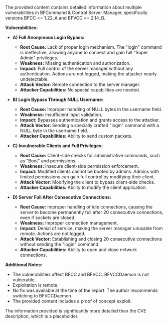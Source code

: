 The provided content contains detailed information about multiple vulnerabilities in BFCommand & Control Server Manager, specifically versions BFCC <= 1.22_A and BFVCC <= 2.14_B.

**Vulnerabilities:**

*   **A) Full Anonymous Login Bypass:**
    *   **Root Cause:** Lack of proper login mechanism. The "login" command is ineffective, allowing anyone to connect and gain full "Super Admin" privileges.
    *   **Weakness:** Missing authentication and authorization.
    *   **Impact:** Full control of the server manager without any authentication. Actions are not logged, making the attacker nearly undetectable.
    *   **Attack Vector:** Remote connection to the server manager.
    *   **Attacker Capabilities:** No special capabilities are needed.

*   **B) Login Bypass Through NULL Username:**
    *   **Root Cause:** Improper handling of NULL bytes in the username field.
    *   **Weakness:** Insufficient input validation.
    *   **Impact:** Bypasses authentication and grants access to the attacker.
    *   **Attack Vector:** Sending a specially crafted "login" command with a NULL byte in the username field.
    *   **Attacker Capabilities:** Ability to send custom packets.

*  **C) Invulnerable Clients and Full Privileges:**
    *   **Root Cause:** Client-side checks for administrative commands, such as "Boot" and permissions.
    *   **Weakness:** Insecure client-side permission enforcement.
     *   **Impact:**  Modified clients cannot be booted by admins. Admins with limited permissions can gain full control by modifying their client.
    *   **Attack Vector:** Modifying the client to bypass client-side checks.
    *  **Attacker Capabilities:** Ability to modify the client application.

*   **D) Server Full After Consecutive Connections:**
    *   **Root Cause:** Improper handling of idle connections, causing the server to become permanently full after 20 consecutive connections, even if sockets are closed.
    *   **Weakness:** Improper connection management.
    *   **Impact:** Denial of service, making the server manager unusable from remote. Actions are not logged.
    *  **Attack Vector:** Establishing and closing 20 consecutive connections without sending the "login" command.
    *   **Attacker Capabilities:** Ability to open and close network connections.

**Additional Notes:**

*   The vulnerabilities affect BFCC and BFVCC. BFVCCDaemon is not vulnerable.
*   Exploitation is remote.
*   No fix was available at the time of the report. The author recommends switching to BFVCCDaemon.
*   The provided content includes a proof of concept exploit.

The information provided is significantly more detailed than the CVE description, which is a placeholder.